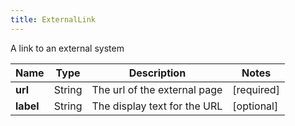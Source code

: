 ```yaml
---
title: ExternalLink
---
```




A link to an external system

| Name | Type | Description | Notes |
|------------ | ------------- | ------------- | -------------|
| **url** | String | The url of the external page | [required]  |
| **label** | String | The display text for the URL | [optional]  |
